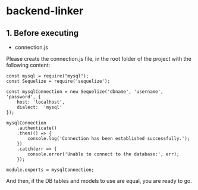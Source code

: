 # backend-linker

## 1. Before executing

- connection.js

Please create the connection.js file, in the root folder of the project with the following content:

```
const mysql = require("mysql");
const Sequelize = require('sequelize');

const mysqlConnection = new Sequelize('dbname', 'username', 'password', {
    host: 'localhost',
    dialect:  'mysql'
});

mysqlConnection
    .authenticate()
    .then(() => {
        console.log('Connection has been established successfully.');
    })
    .catch(err => {
        console.error('Unable to connect to the database:', err);
    });

module.exports = mysqlConnection;
```

And then, if the DB tables and models to use are equal, you are ready to go.